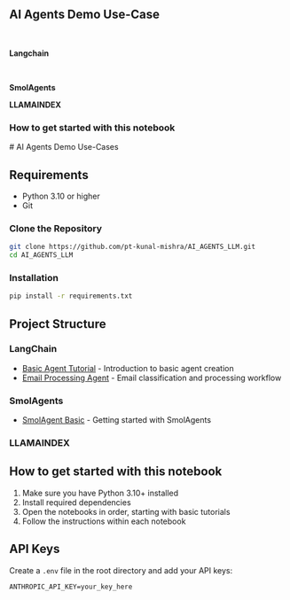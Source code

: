 ## AI Agents Demo Use-Case ##
<br>

**Langchain**

<br>

**SmolAgents**
<br>

**LLAMAINDEX**


<h3>How to get started with this notebook</h3>
# AI Agents Demo Use-Cases

## Requirements
- Python 3.10 or higher
- Git


### Clone the Repository
```bash
git clone https://github.com/pt-kunal-mishra/AI_AGENTS_LLM.git
cd AI_AGENTS_LLM
```

### Installation
```bash
pip install -r requirements.txt
```

## Project Structure

### LangChain
- [Basic Agent Tutorial](./Module-1/basic.ipynb) - Introduction to basic agent creation
- [Email Processing Agent](./Module-1/langgraph-mistralai-batman_alfred_clone.ipynb) - Email classification and processing workflow

### SmolAgents
- [SmolAgent Basic](./Module-1/smolagents) - Getting started with SmolAgents
<!-- - [Advanced SmolAgent](./Module-2/advanced.ipynb) - Advanced agent interactions -->

### LLAMAINDEX
<!-- - [LlamaIndex Tutorial](./Module-3/basic.ipynb) - Basic indexing and retrieval
- [Advanced Indexing](./Module-3/advanced.ipynb) - Complex document processing -->

## How to get started with this notebook

1. Make sure you have Python 3.10+ installed
2. Install required dependencies
3. Open the notebooks in order, starting with basic tutorials
4. Follow the instructions within each notebook

## API Keys
Create a `.env` file in the root directory and add your API keys:
```env
ANTHROPIC_API_KEY=your_key_here
```



